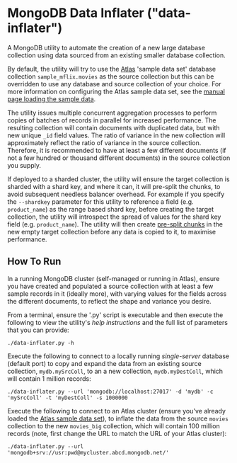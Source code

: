 # MongoDB Data Inflater ("data-inflater")

A MongoDB utility to automate the creation of a new large database collection using data sourced from an existing smaller database collection.

By default, the utility will try to use the [Atlas](https://www.mongodb.com/atlas) 'sample data set' database collection `sample_mflix.movies` as the source collection but this can be overridden to use any database and source collection of your choice. For more information on configuring the Atlas sample data set, see the [manual page loading the sample data](https://docs.atlas.mongodb.com/sample-data/).

The utility issues multiple concurrent aggregation processes to perform copies of batches of records in parallel for increased performance. The resulting collection will contain documents with duplicated data, but with new unique `_id` field values. The ratio of variance in the new collection will approximately reflect the ratio of variance in the source collection. Therefore, it is recommended to have at least a few different documents (if not a few hundred or thousand different documents) in the source collection you supply.

If deployed to a sharded cluster, the utility will ensure the target collection is sharded with a shard key, and where it can, it will pre-split the chunks, to avoid subsequent needless balancer overhead. For example if you specify the `--shardkey` parameter for this utility to reference a field (e.g. `product_name`) as the range based shard key, before creating the target collection, the utility will introspect the spread of values for the shard key field (e.g. `product_name`). The utility will then create [pre-split chunks](https://docs.mongodb.com/manual/tutorial/create-chunks-in-sharded-cluster/) in the new empty target collection before any data is copied to it, to maximise performance. 


## How To Run

In a running MongoDB cluster (self-managed or running in Atlas), ensure you have created and populated a source collection with at least a few sample records in it (ideally more), with varying values for the fields across the different documents, to reflect the shape and variance you desire.

From a terminal, ensure the '.py' script is executable and then execute the following to view the utility's _help instructions_ and the full list of parameters that you can provide:

```console
./data-inflater.py -h
```

Execute the following to connect to a locally running _single-server_ database (default port) to copy and expand the data from an existing source collection, `mydb.mySrcColl`, to an a new collection, `mydb.myDestColl`, which will contain 1 million records:

```console
./data-inflater.py --url 'mongodb://localhost:27017' -d 'mydb' -c 'mySrcColl' -t 'myDestColl' -s 1000000
```

Execute the following to connect to an Atlas cluster (ensure you've already loaded the [Atlas sample data set](https://docs.atlas.mongodb.com/sample-data/)), to inflate the data from the source `movies` collection to the new `movies_big` collection, which will contain 100 million records (note, first change the URL to match the URL of your Atlas cluster):

```console
./data-inflater.py --url 'mongodb+srv://usr:pwd@mycluster.abcd.mongodb.net/'
```

